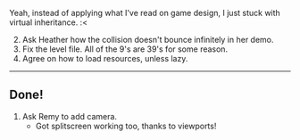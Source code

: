 Yeah, instead of applying what I've read on game design, I just stuck with
virtual inheritance. :<

2. Ask Heather how the collision doesn't bounce infinitely in her demo.
3. Fix the level file. All of the 9's are 39's for some reason.
4. Agree on how to load resources, unless lazy.

-----
Done!
-----
1. Ask Remy to add camera.
    - Got splitscreen working too, thanks to viewports!
